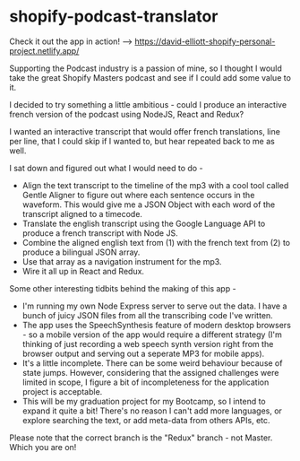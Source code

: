 # shopify-podcast-translator

Check it out the app in action! -->
https://david-elliott-shopify-personal-project.netlify.app/


Supporting the Podcast industry is a passion of mine, so I thought I would take the great Shopify Masters podcast and see if I could add some value to it.

I decided to try something a little ambitious - could I produce an interactive french version of the podcast using NodeJS, React and Redux?

I wanted an interactive transcript that would offer french translations, line per line, that I could skip if I wanted to, but hear repeated back to me as well.

I sat down and figured out what I would need to do -

- Align the text transcript to the timeline of the mp3 with a cool tool called Gentle Aligner to figure out where each sentence occurs in the waveform. This would give me a JSON Object with each word of the transcript aligned to a timecode.
- Translate the english transcript using the Google Language API to produce a french transcript with Node JS.
- Combine the aligned english text from (1) with the french text from (2) to produce a bilingual JSON array.
- Use that array as a navigation instrument for the mp3.
- Wire it all up in React and Redux.


Some other interesting tidbits behind the making of this app -
- I'm running my own Node Express server to serve out the data. I have a bunch of juicy JSON files from all the transcribing code I've written.
- The app uses the SpeechSynthesis feature of modern desktop browsers - so a mobile version of the app would require a different strategy (I'm thinking of just recording a web speech synth version right from the browser output and serving out a seperate MP3 for mobile apps).
- It's a little incomplete. There can be some weird behaviour because of state jumps. However, considering that the assigned challenges were limited in scope, I figure a bit of incompleteness for the application project is acceptable.
- This will be my graduation project for my Bootcamp, so I intend to expand it quite a bit! There's no reason I can't add more languages, or explore searching the text, or add meta-data from others APIs, etc.

Please note that the correct branch is the "Redux" branch - not Master.  Which you are on!


